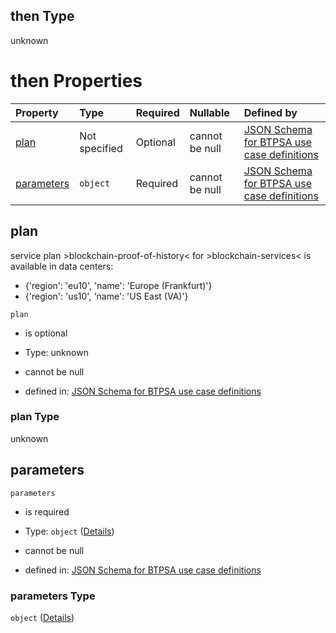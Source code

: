 ## then Type

unknown

# then Properties

| Property                  | Type          | Required | Nullable       | Defined by                                                                                                                                                                                                                                                  |
| :------------------------ | :------------ | :------- | :------------- | :---------------------------------------------------------------------------------------------------------------------------------------------------------------------------------------------------------------------------------------------------------- |
| [plan](#plan)             | Not specified | Optional | cannot be null | [JSON Schema for BTPSA use case definitions](btpsa-usecase-properties-services-items-allof-1-then-allof-12-then-allof-1-then-properties-plan.md "undefined#/properties/services/items/allOf/1/then/allOf/12/then/allOf/1/then/properties/plan")             |
| [parameters](#parameters) | `object`      | Required | cannot be null | [JSON Schema for BTPSA use case definitions](btpsa-usecase-properties-services-items-allof-1-then-allof-12-then-allof-1-then-properties-parameters.md "undefined#/properties/services/items/allOf/1/then/allOf/12/then/allOf/1/then/properties/parameters") |

## plan

service plan >blockchain-proof-of-history< for >blockchain-services< is available in data centers:

*   {'region': 'eu10', 'name': 'Europe (Frankfurt)'}
*   {'region': 'us10', 'name': 'US East (VA)'}

`plan`

*   is optional

*   Type: unknown

*   cannot be null

*   defined in: [JSON Schema for BTPSA use case definitions](btpsa-usecase-properties-services-items-allof-1-then-allof-12-then-allof-1-then-properties-plan.md "undefined#/properties/services/items/allOf/1/then/allOf/12/then/allOf/1/then/properties/plan")

### plan Type

unknown

## parameters



`parameters`

*   is required

*   Type: `object` ([Details](btpsa-usecase-properties-services-items-allof-1-then-allof-12-then-allof-1-then-properties-parameters.md))

*   cannot be null

*   defined in: [JSON Schema for BTPSA use case definitions](btpsa-usecase-properties-services-items-allof-1-then-allof-12-then-allof-1-then-properties-parameters.md "undefined#/properties/services/items/allOf/1/then/allOf/12/then/allOf/1/then/properties/parameters")

### parameters Type

`object` ([Details](btpsa-usecase-properties-services-items-allof-1-then-allof-12-then-allof-1-then-properties-parameters.md))
